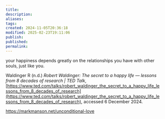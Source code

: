```yaml
---
title: 
description: 
aliases: 
tags: 
created: 2024-11-05T20:36:18
modified: 2025-02-23T19:11:06
publish: 
published: 
permalink: 
---
```


your happiness depends greatly on the relationships you have with other souls, just like you.



Waldinger R (n.d.) _Robert Waldinger: The secret to a happy life — lessons from 8 decades of research | TED Talk_, [https://www.ted.com/talks/robert_waldinger_the_secret_to_a_happy_life_lessons_from_8_decades_of_research](https://www.ted.com/talks/robert_waldinger_the_secret_to_a_happy_life_lessons_from_8_decades_of_research), accessed 6 December 2024.

https://markmanson.net/unconditional-love
